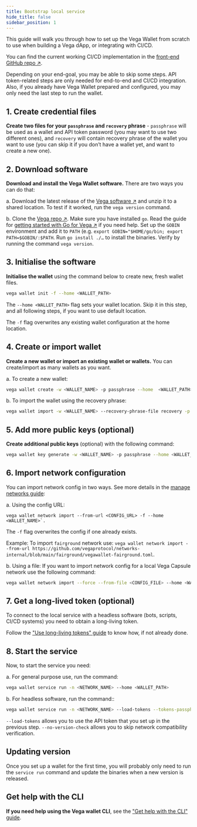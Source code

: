 ```yaml
---
title: Bootstrap local service
hide_title: false
sidebar_position: 1
---
```


This guide will walk you through how to set up the Vega Wallet from scratch to use when building a Vega dApp, or integrating with CI/CD.

You can find the current working CI/CD implementation in the [front-end GitHub repo ↗](https://github.com/vegaprotocol/frontend-monorepo/blob/develop/.github/actions/setup-vegawallet/action.yml).

Depending on your end-goal, you may be able to skip some steps. API token-related steps are only needed for end-to-end and CI/CD integration. Also, if you already have Vega Wallet prepared and configured, you may only need the last step to run the wallet.

## 1. Create credential files

**Create two files for your `passphrase` and `recovery` phrase** - `passphrase` will be used as a wallet and API token password (you may want to use two different ones), and `recovery` will contain recovery phrase of the wallet you want to use (you can skip it if you don’t have a wallet yet, and want to create a new one).

## 2. Download software

**Download and install the Vega Wallet software.**
There are two ways you can do that:

a. Download the latest release of the [Vega software ↗](https://github.com/vegaprotocol/vega/releases) and unzip it to a shared location. To test if it worked, run the `vega version` command.

b. Clone the [Vega repo ↗](https://github.com/vegaprotocol/vega). Make sure you have installed `go`. Read the guide for [getting started with Go for Vega ↗](https://github.com/vegaprotocol/vega/blob/develop/GETTING_STARTED.md#installing-golang) if you need help. Set up the `GOBIN` environment and add it to `PATH` (e.g. `export GOBIN="$HOME/go/bin; export PATH=$GOBIN/:$PATH`. Run `go install ./…` to install the binaries. Verify by running the command `vega version`.

## 3. Initialise the software

**Initialise the wallet** using the command below to create new, fresh wallet files.

```bash
vega wallet init -f --home <WALLET_PATH>
```

The `--home <WALLET_PATH>` flag sets your wallet location. Skip it in this step, and all following steps, if you want to use default location.

The `-f` flag overwrites any existing wallet configuration at the home location.

## 4. Create or import wallet

**Create a new wallet or import an existing wallet or wallets.** You can create/import as many wallets as you want.

a. To create a new wallet:

```bash
vega wallet create -w <WALLET_NAME> -p passphrase --home  <WALLET_PATH>
```

b. To import the wallet using the recovery phrase:

```bash
vega wallet import -w <WALLET_NAME> --recovery-phrase-file recovery -p passphrase --home <WALLET_PATH>
```

## 5. Add more public keys (optional)

**Create additional public keys** (optional) with the following command:

```bash
vega wallet key generate -w <WALLET_NAME> -p passphrase --home <WALLET_PATH>
```

## 6. Import network configuration

You can import network config in two ways. See more details in the [manage networks guide](../../../tools/vega-wallet/cli-wallet/latest/guides/manage-networks):

a. Using the config URL:

```
vega wallet network import --from-url <CONFIG_URL> -f --home <WALLET_NAME>`.  
```

The `-f` flag overwrites the config if one already exists.

Example: To import `fairground` network use: `vega wallet network import --from-url https://github.com/vegaprotocol/networks-internal/blob/main/fairground/vegawallet-fairground.toml`.

b. Using a file: If you want to import network config for a local Vega Capsule network use the following command:

```bash
vega wallet network import --force --from-file <CONFIG_FILE> --home <WALLET_PATH>
```

## 7. Get a long-lived token (optional)

To connect to the local service with a headless software (bots, scripts, CI/CD systems) you need to obtain a long-living token.

Follow the ["Use long-living tokens" guide](./use-long-living-tokens.md) to know how, if not already done.

## 8. Start the service

Now, to start the service you need:

a. For general purpose use, run the command:

```bash
vega wallet service run -n <NETWORK_NAME> --home <WALLET_PATH>
```

b. For headless software, run the command::

```bash
vega wallet service run -n <NETWORK_NAME> --load-tokens --tokens-passphrase-file passphrase --no-version-check --home <WALLET_PATH>
```

`--load-tokens` allows you to use the API token that you set up in the previous step.
`--no-version-check` allows you to skip network compatibility verification.

## Updating version

Once you set up a wallet for the first time, you will probably only need to run the `service run` command and update the binaries when a new version is released.

## Get help with the CLI

**If you need help using the Vega wallet CLI**, see the ["Get help with the CLI" guide](/tools/vega-wallet/CLI-wallet/latest/guides/get-help.md).

